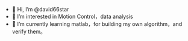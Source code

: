 - 👋 Hi, I’m @david66star
- 👀 I’m interested in Motion Control，data analysis
- 🌱 I’m currently learning matlab，for building my own algorithm，and verify them。

<!---
david66star/david66star is a ✨ special ✨ repository because its `README.md` (this file) appears on your GitHub profile.
You can click the Preview link to take a look at your changes.
--->

